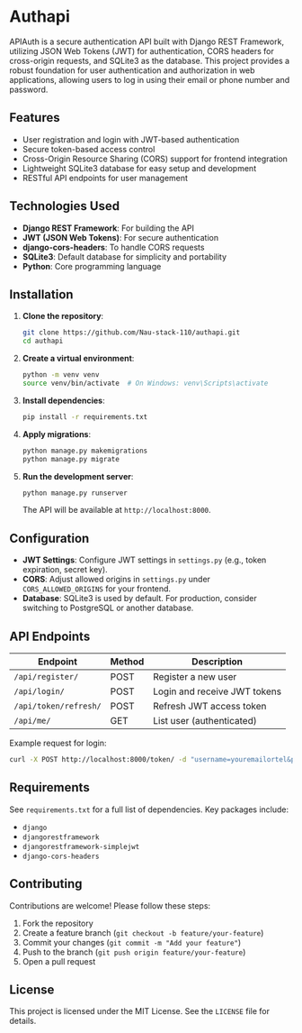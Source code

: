 # Authapi

APIAuth is a secure authentication API built with Django REST Framework, utilizing JSON Web Tokens (JWT) for authentication, CORS headers for cross-origin requests, and SQLite3 as the database. This project provides a robust foundation for user authentication and authorization in web applications, allowing users to log in using their email or phone number and password.

## Features
- User registration and login with JWT-based authentication
- Secure token-based access control
- Cross-Origin Resource Sharing (CORS) support for frontend integration
- Lightweight SQLite3 database for easy setup and development
- RESTful API endpoints for user management

## Technologies Used
- **Django REST Framework**: For building the API
- **JWT (JSON Web Tokens)**: For secure authentication
- **django-cors-headers**: To handle CORS requests
- **SQLite3**: Default database for simplicity and portability
- **Python**: Core programming language

## Installation

1. **Clone the repository**:
   ```bash
   git clone https://github.com/Nau-stack-110/authapi.git
   cd authapi
   ```

2. **Create a virtual environment**:
   ```bash
   python -m venv venv
   source venv/bin/activate  # On Windows: venv\Scripts\activate
   ```

3. **Install dependencies**:
   ```bash
   pip install -r requirements.txt
   ```

4. **Apply migrations**:
   ```bash
   python manage.py makemigrations
   python manage.py migrate
   ```

5. **Run the development server**:
   ```bash
   python manage.py runserver
   ```

   The API will be available at `http://localhost:8000`.

## Configuration

- **JWT Settings**: Configure JWT settings in `settings.py` (e.g., token expiration, secret key).
- **CORS**: Adjust allowed origins in `settings.py` under `CORS_ALLOWED_ORIGINS` for your frontend.
- **Database**: SQLite3 is used by default. For production, consider switching to PostgreSQL or another database.

## API Endpoints

| Endpoint               | Method | Description                     |
|------------------------|--------|---------------------------------|
| `/api/register/`       | POST   | Register a new user             |
| `/api/login/`          | POST   | Login and receive JWT tokens    |
| `/api/token/refresh/`  | POST   | Refresh JWT access token        |
| `/api/me/`             | GET    | List user (authenticated)  |   


Example request for login:
```bash
curl -X POST http://localhost:8000/token/ -d "username=youremailortel&password=yourpassword"
```

## Requirements
See `requirements.txt` for a full list of dependencies. Key packages include:
- `django`
- `djangorestframework`
- `djangorestframework-simplejwt`
- `django-cors-headers`

## Contributing
Contributions are welcome! Please follow these steps:
1. Fork the repository
2. Create a feature branch (`git checkout -b feature/your-feature`)
3. Commit your changes (`git commit -m "Add your feature"`)
4. Push to the branch (`git push origin feature/your-feature`)
5. Open a pull request

## License
This project is licensed under the MIT License. See the `LICENSE` file for details.
